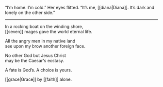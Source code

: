 “I’m home. I’m cold.” Her eyes flitted. “It’s me, [[diana|Diana]]. It’s dark and lonely on the other side.”

* * *
In a rocking boat on the winding shore,  
[[seven]] mages gave the world eternal life.  
  
All the angry men in my native land  
see upon my brow another foreign face.  
  
No other God but Jesus Christ  
may be the Caesar's ecstasy.  
  
A fate is God’s. A choice is yours.

[[grace|Grace]] by [[faith]] alone.